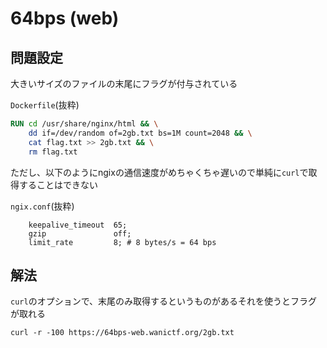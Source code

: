 # 64bps (web)

## 問題設定
大きいサイズのファイルの末尾にフラグが付与されている

`Dockerfile`(抜粋)
```Dockerfile
RUN cd /usr/share/nginx/html && \
    dd if=/dev/random of=2gb.txt bs=1M count=2048 && \
    cat flag.txt >> 2gb.txt && \
    rm flag.txt
```
ただし、以下のようにngixの通信速度がめちゃくちゃ遅いので単純に`curl`で取得することはできない

`ngix.conf`(抜粋)
```
    keepalive_timeout  65;
    gzip               off;
    limit_rate         8; # 8 bytes/s = 64 bps
```

## 解法
`curl`のオプションで、末尾のみ取得するというものがあるそれを使うとフラグが取れる

```curl -r -100 https://64bps-web.wanictf.org/2gb.txt```
